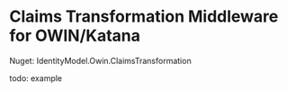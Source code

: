 # Claims Transformation Middleware for OWIN/Katana

Nuget: IdentityModel.Owin.ClaimsTransformation

todo: example
